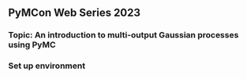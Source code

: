 ## PyMCon Web Series 2023

### Topic: An introduction to multi-output Gaussian processes using PyMC


### Set up environment
